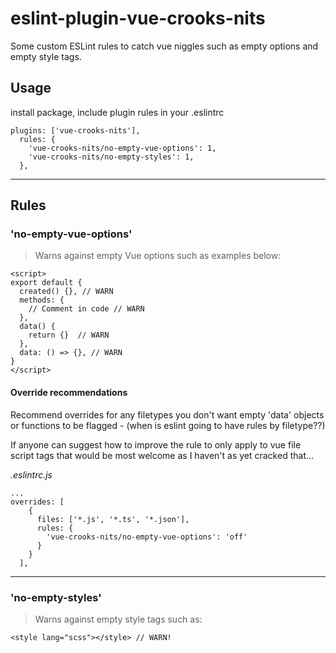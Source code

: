 # eslint-plugin-vue-crooks-nits

Some custom ESLint rules to catch vue niggles such as empty options and empty style tags.

## Usage

install package, include plugin rules in your .eslintrc

```
plugins: ['vue-crooks-nits'],
  rules: {
    'vue-crooks-nits/no-empty-vue-options': 1,
    'vue-crooks-nits/no-empty-styles': 1,
  },
```
---

## Rules
### 'no-empty-vue-options'

>Warns against empty Vue options such as examples below:

```
<script>
export default {
  created() {}, // WARN
  methods: {
    // Comment in code // WARN
  }, 
  data() {
    return {}  // WARN
  },
  data: () => {}, // WARN
}
</script>
```

#### **Override recommendations**

Recommend overrides for any filetypes you don't want empty 'data' objects or functions to be flagged - (when is eslint going to have rules by filetype??) 

If anyone can suggest how to improve the rule to only apply to vue file script tags that would be most welcome as I haven't as yet cracked that...

*.eslintrc.js*
```
...
overrides: [
    {
      files: ['*.js', '*.ts', '*.json'],
      rules: {
        'vue-crooks-nits/no-empty-vue-options': 'off'
      }
    }
  ],
```
---

### 'no-empty-styles'

>Warns against empty style tags such as:

`<style lang="scss"></style> // WARN!`
